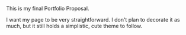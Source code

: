 This is my final Portfolio Proposal.

I want my page to be very straightforward. I don't plan to decorate it as much, but it still holds a simplistic, cute theme to follow. 
